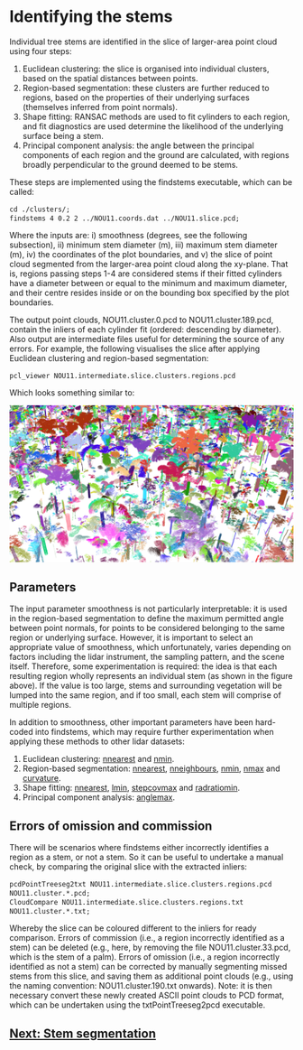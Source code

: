 # Identifying the stems

Individual tree stems are identified in the slice of larger-area point cloud using four steps:

1. Euclidean clustering: the slice is organised into individual clusters, based on the spatial distances between points.  
2. Region-based segmentation: these clusters are further reduced to regions, based on the properties of their underlying surfaces (themselves inferred from point normals).
3. Shape fitting: RANSAC methods are used to fit cylinders to each region, and fit diagnostics are used determine the likelihood of the underlying surface being a stem.
4. Principal component analysis: the angle between the principal components of each region and the ground are calculated, with regions broadly perpendicular to the ground deemed to be stems.

These steps are implemented using the findstems executable, which can be called:

```
cd ./clusters/;
findstems 4 0.2 2 ../NOU11.coords.dat ../NOU11.slice.pcd;
```

Where the inputs are: i) smoothness (degrees, see the following subsection), ii) minimum stem diameter (m), iii) maximum stem diameter (m), iv) the coordinates of the plot boundaries, and v) the slice of point cloud segmented from the larger-area point cloud along the xy-plane. That is, regions passing steps 1-4 are considered stems if their fitted cylinders have a diameter between or equal to the minimum and maximum diameter, and their centre resides inside or on the bounding box specified by the plot boundaries.

The output point clouds, NOU11.cluster.0.pcd to NOU11.cluster.189.pcd, contain the inliers of each cylinder fit (ordered: descending by diameter). Also output are intermediate files useful for determining the source of any errors. For example, the following visualises the slice after applying Euclidean clustering and region-based segmentation: 

```
pcl_viewer NOU11.intermediate.slice.clusters.regions.pcd
```

Which looks something similar to:

<img src="/doc/images/slice_regions.png" width="750">

## Parameters

The input parameter smoothness is not particularly interpretable: it is used in the region-based segmentation to define the maximum permitted angle between point normals, for points to be considered belonging to the same region or underlying surface. However, it is important to select an appropriate value of smoothness, which unfortunately, varies depending on factors including the lidar instrument, the sampling pattern, and the scene itself. Therefore, some experimentation is required: the idea is that each resulting region wholly represents an individual stem (as shown in the figure above). If the value is too large, stems and surrounding vegetation will be lumped into the same region, and if too small, each stem will comprise of multiple regions.

In addition to smoothness, other important parameters have been hard-coded into findstems, which may require further experimentation when applying these methods to other lidar datasets:

1. Euclidean clustering: [nnearest](../src/findstems.cpp#L24) and [nmin](../src/findstems.cpp#L25).
2. Region-based segmentation: [nnearest](../src/findstems.cpp#L40), [nneighbours](../src/findstems.cpp#L41), [nmin](../src/findstems.cpp#L41), [nmax](../src/findstems.cpp#L41) and [curvature](../src/findstems.cpp#L41).
3. Shape fitting: [nnearest](../src/findstems.cpp#L52), [lmin](../src/findstems.cpp#L72), [stepcovmax](../src/findstems.cpp#L73) and [radratiomin](../src/findstems.cpp#L74).
4. Principal component analysis: [anglemax](../src/findstems.cpp#L102).

## Errors of omission and commission

There will be scenarios where findstems either incorrectly identifies a region as a stem, or not a stem. So it can be useful to undertake a manual check, by comparing the original slice with the extracted inliers:

```
pcdPointTreeseg2txt NOU11.intermediate.slice.clusters.regions.pcd NOU11.cluster.*.pcd;
CloudCompare NOU11.intermediate.slice.clusters.regions.txt NOU11.cluster.*.txt;
```

Whereby the slice can be coloured different to the inliers for ready comparison. Errors of commission (i.e., a region incorrectly identified as a stem) can be deleted (e.g., here, by removing the file NOU11.cluster.33.pcd, which is the stem of a palm). Errors of omission (i.e., a region incorrectly identified as not a stem) can be corrected by manually segmenting missed stems from this slice, and saving them as additional point clouds (e.g., using the naming convention: NOU11.cluster.190.txt onwards). Note: it is then necessary convert these newly created ASCII point clouds to PCD format, which can be undertaken using the txtPointTreeseg2pcd executable.

## [Next: Stem segmentation](tutorial_segmentstem.md)
